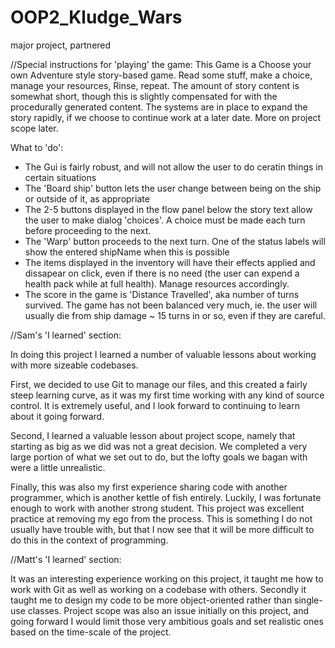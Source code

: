 # OOP2_Kludge_Wars
major project, partnered

//Special instructions for 'playing' the game:
  This Game is a Choose your own Adventure style story-based game. Read some stuff, make a choice, manage  your resources, Rinse, repeat. The amount of story content is somewhat short, though this is slightly compensated for with the procedurally generated content. The systems are in place to expand the story rapidly, if we choose to continue work at a later date. More on project scope later. 

What to 'do':
  - The Gui is fairly robust, and will not allow the user to do ceratin things in certain situations
  - The 'Board ship' button lets the user change between being on the ship or outside of it, as appropriate
  - The 2-5 buttons displayed in the flow panel below the story text allow the user to make dialog 'choices'. A choice must be made each        turn before proceeding to the next.
  - The 'Warp' button proceeds to the next turn. One of the status labels will show the entered shipName when this is possible
  - The items displayed in the inventory will have their effects applied and dissapear on click, even if there is no need (the user can       expend a health pack while at full health). Manage resources accordingly.
  - The score in the game is 'Distance Travelled', aka number of turns survived. The game has not been balanced very much, ie. the user       will usually die from ship damage ~ 15 turns in or so, even if they are careful.  

//Sam's 'I learned' section:

  In doing this project I learned a number of valuable lessons about working with more sizeable codebases. 
  
  First, we decided to use Git to manage our files, and this created a fairly steep learning curve, as it was my first time working with any kind of source control. It is extremely useful, and I look forward to continuing to learn about it going forward.
  
  Second, I learned a valuable lesson about project scope, namely that starting as big as we did was not a great decision. We completed a very large portion of what we set out to do, but the lofty goals we bagan with were a little unrealistic. 
  
  Finally, this was also my first experience sharing code with another programmer, which is another kettle of fish entirely. Luckily, I was fortunate enough to work with another strong student. This project was excellent practice at removing my ego from the process. This is something I do not usually have trouble with, but that I now see that it will be more difficult to do this in the context of programming.
  
 //Matt's 'I learned' section:
 
  It was an interesting experience working on this project, it taught me how to work with Git as well as working on a codebase with others. Secondly it taught me to design my code to be more object-oriented rather than single-use classes. Project scope was also an issue initially on this project, and going forward I would limit those very ambitious goals and set realistic ones based on the time-scale of the project.
